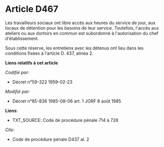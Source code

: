 # Article D467

Les travailleurs sociaux ont libre accès aux heures du service de jour, aux locaux de détention pour les besoins de leur
service. Toutefois, l'accès aux ateliers ou aux dortoirs en commun est subordonné à l'autorisation du chef d'établissement.

Sous cette réserve, les entretiens avec les détenus ont lieu dans les conditions fixées à l'article D. 437, alinéa 2.

**Liens relatifs à cet article**

_Codifié par_:

  - Décret n°59-322 1959-02-23

_Modifié par_:

  - Décret n°85-836 1985-08-06 art. 1 JORF 8 août 1985

**Liens**:

  - TXT_SOURCE: Code de procédure pénale 714 à 728

_Cite_:

  - Code de procédure pénale D437 al. 2
